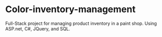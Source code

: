 # Color-inventory-management
Full-Stack project for managing product inventory in a paint shop. Using ASP.net, C#, JQuery, and SQL.
